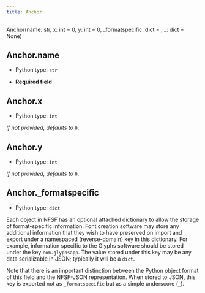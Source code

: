 ```yaml
---
title: Anchor
---
```

Anchor(name: str, x: int = 0, y: int = 0, _formatspecific: dict = <factory>, _: dict = None)
## Anchor.name

* Python type: `str`

* **Required field**




## Anchor.x

* Python type: `int`


*If not provided, defaults to* `0`.


## Anchor.y

* Python type: `int`


*If not provided, defaults to* `0`.


## Anchor._formatspecific

* Python type: `dict`


Each object in NFSF has an optional attached dictionary to allow the storage
of format-specific information. Font creation software may store any additional
information that they wish to have preserved on import and export under a
namespaced (reverse-domain) key in this dictionary. For example, information
specific to the Glyphs software should be stored under the key `com.glyphsapp`.
The value stored under this key may be any data serializable in JSON; typically
it will be a `dict`.

Note that there is an important distinction between the Python object format
of this field and the NFSF-JSON representation. When stored to JSON, this key
is exported not as `_formatspecific` but as a simple underscore (`_`).



